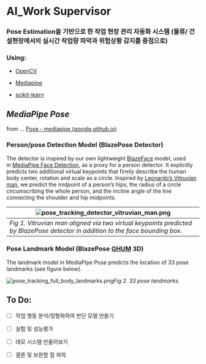 # AI_Work Supervisor



### Pose Estimation을 기반으로 한 작업 현장 관리 자동화 시스템 (물류/ 건설현장에서의 실시간 작업량 파악과 위험상황 감지를 중점으로)

### 

### Using:

- [OpenCV](https://opencv.org/)

- [Mediapipe](https://google.github.io/mediapipe/)

- [scikit-learn](https://scikit-learn.org/stable/)



## *MediaPipe Pose*

from ... [Pose - mediapipe (google.github.io)](https://google.github.io/mediapipe/solutions/pose)

### Person/pose Detection Model (BlazePose Detector)

The detector is inspired by our own lightweight [BlazeFace](https://arxiv.org/abs/1907.05047) model, used in [MediaPipe Face Detection](https://google.github.io/mediapipe/solutions/face_detection.html), as a proxy for a person detector. It explicitly predicts two additional virtual keypoints that firmly describe the human body center, rotation and scale as a circle. Inspired by [Leonardo’s Vitruvian man](https://en.wikipedia.org/wiki/Vitruvian_Man), we predict the midpoint of a person’s hips, the radius of a circle circumscribing the whole person, and the incline angle of the line connecting the shoulder and hip midpoints.

| <img src="https://google.github.io/mediapipe/images/mobile/pose_tracking_detector_vitruvian_man.png" title="" alt="pose_tracking_detector_vitruvian_man.png" data-align="center"> |
| --------------------------------------------------------------------------------------------------------------------------------------------------------------------------------- |
| *Fig 1. Vitruvian man aligned via two virtual keypoints predicted by BlazePose detector in addition to the face bounding box.*                                                    |

### Pose Landmark Model (BlazePose [GHUM](https://github.com/google-research/google-research/tree/master/ghum) 3D)

The landmark model in MediaPipe Pose predicts the location of 33 pose landmarks (see figure below).

<img src="https://google.github.io/mediapipe/images/mobile/pose_tracking_full_body_landmarks.png" title="" alt="pose_tracking_full_body_landmarks.png" data-align="center">*Fig 2. 33 pose landmarks.*

### 



## To Do:

- [ ]  작업 행동 분석/정형화하여 판단 모델 만들기

- [ ]  실험 및 성능평가

- [ ]  데모 시스템 만들어보기

- [ ]  결론 및 보완할 점 파악


